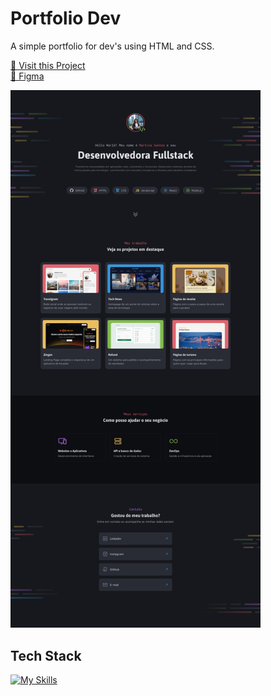 # Portfolio Dev

A simple portfolio for dev's using HTML and CSS.

<p align="left">
     <a href="#">📱 Visit this Project</a><br>
     <a href="https://www.figma.com/design/vSlyElvCfEn0d9XwYfsxPR/Portfolio-Dev-(Community)?node-id=2148-1651&t=h0W7z7Y3ioP7QlGq-0">🎨 Figma</a>
</p>

<p align="left">
    <img src="./.github/images/Preview.png" width="400px">
</p>

## Tech Stack

[![My Skills](https://skillicons.dev/icons?i=html,css)](https://skillicons.dev)